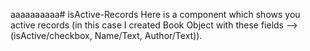 aaaaaaaaaa# isActive-Records
Here is a component which shows you active records (in this case I created Book Object with these fields --> (isActive/checkbox, Name/Text, Author/Text)).
